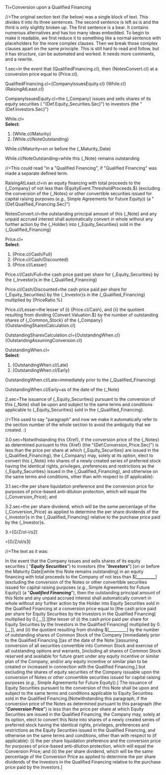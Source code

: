 Ti=Conversion upon a Qualified Financing

//=The original section text (far below) was a single block of text.  This divides it into its three sentences.  The second sentence is left as is and the third is only slightly broken up.  The first sentence is a bear.  It contains numerous alternatives and has too many ideas embedded.  To begin to make it readable, we first reduce it to something like a normal sentence with placeholders for the more complex clauses.  Then we break those complex clauses apart on the same principle.  This is still hard to read and follow, but it has structure, can be automated and worked.  It needs more comments, and a rewrite.
  
1.sec=In the event that {QualifiedFinancing.cl}, then {NotesConvert.cl} at a conversion price equal to {Price.cl}.

QualifiedFinancing.cl={CompanyIssuesEquity.cl} {While.cl} {RaisingAtLeast.cl}

CompanyIssuesEquity.cl=the {_Company} issues and sells shares of its equity securities ( "{Def.Equity_Securities.Sec}") to investors (the "{Def.Investors.Sec}")

While.cl=<br><b>Select</b>:<ol><li>{While.cl/Maturity}<li>{While.cl/NoteOutstanding}</ol>

While.cl/Maturity=on or before the {_Maturity_Date}

While.cl/NoteOutstanding=while this {_Note} remains outstanding

//=This could read "in a "Qualified Financing", if "Qualified Financing" was made a separate defined term.

RaisingAtLeast.cl=in an equity financing with total proceeds to the {_Company} of not less than {EquityEvent.ThresholdProceeds.$}  (excluding the conversion of the {_Notes} or other convertible securities issued for capital raising purposes (<i>e.g.</i>, Simple Agreements for Future Equity)) (a "{Def.Qualified_Financing.Sec}")

NotesConvert.cl=the outstanding principal amount of this {_Note} and any unpaid accrued interest shall automatically convert in whole without any further action by the {_Holder} into {_Equity_Securities} sold in the {_Qualified_Financing}

Price.cl=<br><b>Select</b>:<ol><li>{Price.cl/Cash/Full}<li>{Price.cl/Cash/Discounted}<li>{Price.cl/Lesser}</ol>


Price.cl/Cash/Full=the cash price paid per share for {_Equity_Securities} by the {_Investor}s in the {_Qualified_Financing}

Price.cl/Cash/Discounted=the cash price paid per share for {_Equity_Securities} by the {_Investor}s in the {_Qualified_Financing} multiplied by {PriceRatio.%}

Price.cl/Lesser=the lesser of (i) {Price.cl/Cash}, and (ii) the quotient resulting from dividing {Convert.Valuation.$}  by the number of outstanding shares of {_Common_Stock} of the {_Company} {OutstandingSharesCalculation.cl}

OutstandingSharesCalculation.cl={OutstandingWhen.cl} {OutstandingAssumingConversion.cl}

OutstandingWhen.cl=<br><b>Select</b>:<ol><li>{OutstandingWhen.cl/Late}<li>{OutstandingWhen.cl/Early}</ol>

OutstandingWhen.cl/Late=immediately prior to the {_Qualified_Financing}

OutstandingWhen.cl/Early=as of the date of the {_Note}

2.sec=The issuance of {_Equity_Securities} pursuant to the conversion of this {_Note} shall be upon and subject to the same terms and conditions applicable to {_Equity_Securities} sold in the {_Qualified_Financing}.

//=This used to say "paragraph" and now we make it automatically refer to the section number of the whole section to avoid the ambiguity that we created. :) 

3.0.sec=Notwithstanding this {Xref}, if the conversion price of the {_Notes} as determined pursuant to this {Xref} (the "{Def.Conversion_Price.Sec}") is less than the price per share at which {_Equity_Securities} are issued in the {_Qualified_Financing}, the {_Company} may, solely at its option, elect to convert this {_Note} into shares of a newly created series of preferred stock having the identical rights, privileges, preferences and restrictions as the {_Equity_Securities} issued in the {_Qualified_Financing}, and otherwise on the same terms and conditions, other than with respect to (if applicable):

3.1.sec=the per share liquidation preference and the conversion price for purposes of price-based anti-dilution protection, which will equal the {_Conversion_Price}; and

3.2.sec=the per share dividend, which will be the same percentage of the {_Conversion_Price} as applied to determine the per share dividends of the {_Investor}s in the {_Qualified_Financing} relative to the purchase price paid by the {_Investor}s.

3.=[G/Z/ol-i/s2]

=[G/Z/ol/s3]

//=The text as it was:

In the event that the Company issues and sells shares of its equity securities ( "**_Equity Securities_**") to investors (the "**_Investors_**") [on or before the Maturity Date][while this Note remains outstanding] in an equity financing with total proceeds to the Company of not less than $[**_________**] (excluding the conversion of the Notes or other convertible securities issued for capital raising purposes (_e.g._, Simple Agreements for Future Equity)) (a "**_Qualified Financing_**"), then the outstanding principal amount of this Note and any unpaid accrued interest shall automatically convert in whole without any further action by the Holder into Equity Securities sold in the Qualified Financing at a conversion price equal to [the cash price paid per share for Equity Securities by the Investors in the Qualified Financing[ multiplied by 0.[*__*]].][the lesser of (i) the cash price paid per share for Equity Securities by the Investors in the Qualified Financing[ multiplied by 0.[*__*]], and (ii) the quotient resulting from dividing $[*_________*] by the number of outstanding shares of Common Stock of the Company [immediately prior to the Qualified Financing ][as of the date of the Note ](assuming conversion of all securities convertible into Common Stock and exercise of all outstanding options and warrants, [including all shares of Common Stock reserved and available for future grant under any equity incentive or similar plan of the Company, and/or any equity incentive or similar plan to be created or increased in connection with the Qualified Financing,] but excluding the shares of equity securities of the Company issuable upon the conversion of Notes or other convertible securities issued for capital raising purposes (_e.g._, Simple Agreements for Future Equity)).]  The issuance of Equity Securities pursuant to the conversion of this Note shall be upon and subject to the same terms and conditions applicable to Equity Securities sold in the Qualified Financing.[Notwithstanding this paragraph, if the conversion price of the Notes as determined pursuant to this paragraph (the "**_Conversion Price_**") is less than the price per share at which Equity Securities are issued in the Qualified Financing, the Company may, solely at its option, elect to convert this Note into shares of a newly created series of preferred stock having the identical rights, privileges, preferences and restrictions as the Equity Securities issued in the Qualified Financing, and otherwise on the same terms and conditions, other than with respect to (if applicable): (i) the per share liquidation preference and the conversion price for purposes of price-based anti-dilution protection, which will equal the Conversion Price; and (ii) the per share dividend, which will be the same percentage of the Conversion Price as applied to determine the per share dividends of the Investors in the Qualified Financing relative to the purchase price paid by the Investors.]